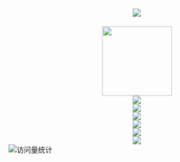 <h1 align="center"> <a href="https://sunguoqi.com/"> <img src="https://readme-typing-svg.herokuapp.com/?lines=小钟同学祝您今天愉快!&center=true&size=27"> </a> </h1>

<div align="center"> <img height="137px" src="https://github-readme-stats.vercel.app/api?username=zjx-kimi&hide_title=true&hide_border=true&show_icons=trueline_height=21&text_color=000&icon_color=000&bg_color=0,ea6161,ffc64d,fffc4d,52fa5a&theme=graywhite" /> </div>

<div align="center"> <img src="https://github-readme-stats.vercel.app/api/top-langs/?username=zjx-kimi&hide_title=true&hide_border=true&layout=compact&langs_count=6&text_color=000&icon_color=fff&bg_color=0,52fa5a,4dfcff,c64dff&theme=graywhite" /> </div>

<div align="center"> <img src="https://github-profile-trophy.vercel.app/?username=zjx-kimi" /> </div>

<div align="center"> <img src="https://visitor-badge.glitch.me/badge?page_id=zjx-kimi" /> </div>

<div align="center"> <img src="https://activity-graph.herokuapp.com/graph?username=zjx-kimi&theme=xcode" /> </div>

<div align="center"> <img src="https://github-readme-streak-stats.herokuapp.com/?user=zjx-kimi" /> </div>

<div align="center"> <img src="https://stats.justsong.cn/api/csdn?id=m0_73085893"> </div>

<img src="https://komarev.com/ghpvc/?username=sun0225SUN&label=Views&color=0e75b6&style=flat" alt="访问量统计" />
  </div>
